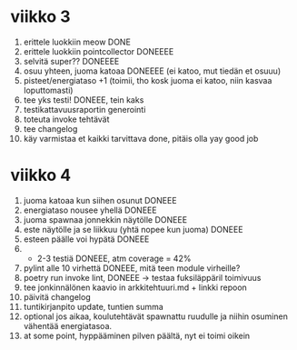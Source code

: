 # viikko 3

1. erittele luokkiin meow DONE 
2. erittele luokkiin pointcollector DONEEEE
3. selvitä super?? DONEEEE
4. osuu yhteen, juoma katoaa DONEEEE (ei katoo, mut tiedän et osuuu)
5. pisteet/energiataso +1 (toimii, tho kosk juoma ei katoo, niin kasvaa loputtomasti) 
6. tee yks testi! DONEEE, tein kaks
7. testikattavuusraportin generointi
8. toteuta invoke tehtävät 
9. tee changelog
10. käy varmistaa et kaikki tarvittava done, pitäis olla yay good job

# viikko 4

1. juoma katoaa kun siihen osunut DONEEE
2. energiataso nousee yhellä DONEEE
3. juoma spawnaa jonnekkin näytölle DONEEE
4. este näytölle ja se liikkuu (yhtä nopee kun juoma) DONEEE
5. esteen päälle voi hypätä DONEEE
6. + 2-3 testiä DONEEE, atm coverage = 42%
7. pylint alle 10 virhettä DONEEE, mitä teen module virheille?
8. poetry run invoke lint, DONEEE -> testaa fuksiläppäril toimivuus
9. tee jonkinnälönen kaavio in arkkitehtuuri.md + linkki repoon
10. päivitä changelog
11. tuntikirjanpito update, tuntien summa
12. optional jos aikaa, koulutehtävät spawnattu ruudulle ja niihin osuminen vähentää energiatasoa.
13. at some point, hyppääminen pilven päältä, nyt ei toimi oikein